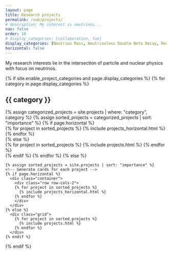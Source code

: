 ```yaml
---
layout: page
title: Research projects
permalink: /sub/projects/
# description: My interest is neutrinos...
nav: false
order: 10
# display_categories: [collaboration, fun]
display_categories: [Neutrino Mass, Neutrinoless Double Beta Decay, Reactor Neutrinos]
horizontal: false
---
```


My research interests lie in the intersection of partcile and nuclear physics with focus on neutrinos. 
<div class="projects">
  {% if site.enable_project_categories and page.display_categories %}
  <!-- Display categorized projects -->
    {% for category in page.display_categories %}
      <h2 class="category">{{ category }}</h2>
      {% assign categorized_projects = site.projects | where: "category", category %}
      {% assign sorted_projects = categorized_projects | sort: "importance" %}
      <!-- Generate cards for each project -->
      {% if page.horizontal %}
        <div class="container">
          <div class="row row-cols-2">
          {% for project in sorted_projects %}
            {% include projects_horizontal.html %}
          {% endfor %}
          </div>
        </div>
      {% else %}
        <!-- <div class="grid"> -->
        <div class="container">
          <div class="col">
          {% for project in sorted_projects %}
            {% include projects.html %}
          {% endfor %}
        </div>
        </div>
      {% endif %}
    {% endfor %}
  {% else %}



  <!-- Display projects without categories -->
    {% assign sorted_projects = site.projects | sort: "importance" %}
    <!-- Generate cards for each project -->
    {% if page.horizontal %}
      <div class="container">
        <div class="row row-cols-2">
        {% for project in sorted_projects %}
          {% include projects_horizontal.html %}
        {% endfor %}
        </div>
      </div>
    {% else %}
      <div class="grid">
        {% for project in sorted_projects %}
          {% include projects.html %}
        {% endfor %}
      </div>
    {% endif %}

  {% endif %}

</div>
